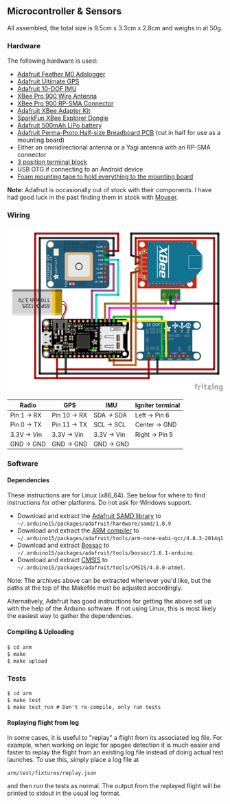 ## Microcontroller & Sensors

All assembled, the total size is 9.5cm x 3.3cm x 2.8cm and weighs in at 50g.

### Hardware

The following hardware is used:

* [Adafruit Feather M0 Adalogger](https://www.adafruit.com/products/2796)
* [Adafruit Ultimate GPS](https://www.adafruit.com/products/746)
* [Adafruit 10-DOF IMU](https://www.adafruit.com/products/1604)
* [XBee Pro 900 Wire Antenna](http://www.mouser.com/ProductDetail/Digi-International/XBP9B-DMWT-002)
* [XBee Pro 900 RP-SMA Connector](http://www.mouser.com/ProductDetail/Digi-International/XBP9B-DMST-002)
* [Adafruit XBee Adapter Kit](https://www.adafruit.com/product/126)
* [SparkFun XBee Explorer Dongle](https://www.sparkfun.com/products/11697)
* [Adafruit 500mAh LiPo battery](https://www.adafruit.com/product/1578)
* [Adafruit Perma-Proto Half-size Breadboard PCB](https://www.adafruit.com/products/1609) (cut in half for use as a mounting board)
* Either an omnidirectional antenna or a Yagi antenna with an RP-SMA connector
* [3 position terminal block](https://www.adafruit.com/products/725)
* USB OTG if connecting to an Android device
* [Foam mounting tape to hold everything to the mounting board](https://www.amazon.com/3M-Scotch-Mounting-125-Inch-314/dp/B0007P5G8Y/ref=sr_1_1?ie=UTF8&qid=1486328647&sr=8-1&keywords=Scotch+Mounting+Tape)

**Note:** Adafruit is occasionally out of stock with their components. I have had good luck in the past finding them in stock with [Mouser](http://www.mouser.com).

### Wiring

![](/images/sensors_bb.png?raw=true)

|Radio       | GPS          | IMU         | Igniter terminal |
|------------|--------------|-------------|------------------|
|Pin 1 -> RX | Pin 10 -> RX | SDA -> SDA  | Left -> Pin 6    |
|Pin 0 -> TX | Pin 11 -> TX | SCL -> SCL  | Center -> GND    |
|3.3V -> Vin | 3.3V -> Vin  | 3.3V -> Vin | Right -> Pin 5   |
|GND -> GND  | GND -> GND   | GND -> GND  |                  |

### Software

#### Dependencies

These instructions are for Linux (x86_64). See below for where to find instructions for other platforms. Do not ask for Windows support.

* Download and extract the [Adafruit SAMD library](https://github.com/adafruit/arduino-board-index/raw/gh-pages/boards/adafruit-samd-1.0.9.tar.bz2) to `~/.arduino15/packages/adafruit/hardware/samd/1.0.9`
* Download and extract the [ARM compiler](http://downloads.arduino.cc/gcc-arm-none-eabi-4.8.3-2014q1-linux64.tar.gz) to `~/.arduino15/packages/adafruit/tools/arm-none-eabi-gcc/4.8.3-2014q1`
* Download and extract [Bossac](http://downloads.arduino.cc/bossac-1.6.1-arduino-x86_64-linux-gnu.tar.gz) to `~/.arduino15/packages/adafruit/tools/bossac/1.6.1-arduino`.
* Download and extract [CMSIS](http://downloads.arduino.cc/CMSIS-4.0.0.tar.bz2) to `~/.arduino15/packages/adafruit/tools/CMSIS/4.0.0-atmel`.

Note: The archives above can be extracted whenever you'd like, but the paths at the top of the Makefile must be adjusted accordingly.

Alternatively, Adafruit has good instructions for getting the above set up with the help of the Arduino software. If not using Linux, this is most likely the easiest way to gather the dependencies.

#### Compiling & Uploading

```
$ cd arm
$ make
$ make upload
```

### Tests

```
$ cd arm
$ make test
$ make test_run # Don't re-compile, only run tests
```

#### Replaying flight from log

In some cases, it is useful to "replay" a flight from its associated log file. For example, when working on logic for apogee detection it is much easier and faster to replay the flight from an existing log file instead of doing actual test launches. To use this, simply place a log file at
```
arm/test/fixtures/replay.json
```
and then run the tests as normal. The output from the replayed flight will be printed to stdout in the usual log format.
